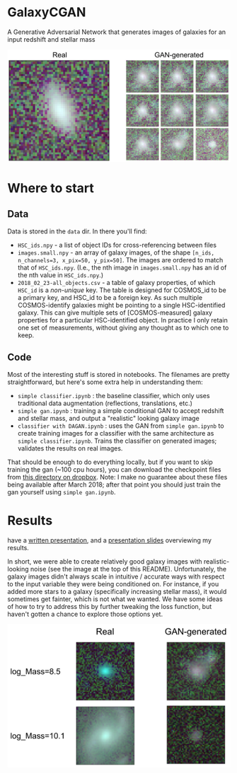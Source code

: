 # GalaxyCGAN
A Generative Adversarial Network that generates images of galaxies for an input redshift and stellar mass

![example GAN results](https://raw.githubusercontent.com/egentry/galaxyCGAN/master/images/gan_example_for_readme.png)

# Where to start
## Data
Data is stored in the `data` dir. In there you'll find:
 - `HSC_ids.npy` - a list of object IDs for cross-referencing between files
 - `images.small.npy` - an array of galaxy images, of the shape `[n_ids, n_channels=3, x_pix=50, y_pix=50]`. The images are ordered to match that of `HSC_ids.npy`. (I.e., the nth image in `images.small.npy` has an id of the nth value in `HSC_ids.npy`.)
 - `2018_02_23-all_objects.csv` - a table of galaxy properties, of which `HSC_id` is a _non-unique_ key. The table is designed for COSMOS_id to be a primary key, and HSC_id to be a foreign key. As such multiple COSMOS-identify galaxies might be pointing to a single HSC-identified galaxy.  This can give multiple sets of [COSMOS-measured] galaxy properties for a particular HSC-identified object. In practice I only retain one set of measurements, without giving any thought as to which one to keep.

## Code
Most of the interesting stuff is stored in notebooks. The filenames are pretty straightforward, but here's some extra help in understanding them:
 - `simple classifier.ipynb` : the baseline classifier, which only uses traditional data augmentation (reflections, translations, etc.)
 - `simple gan.ipynb` : training a simple conditional GAN to accept redshift and stellar mass, and output a "realistic" looking galaxy image
 - `classifier with DAGAN.ipynb` : uses the GAN from `simple gan.ipynb` to create training images for a classifier with the same architecture as `simple classifier.ipynb`. Trains the classifier on generated images; validates the results on real images.
 
That should be enough to do everything locally, but if you want to skip training the gan (~100 cpu hours), you can download the checkpoint files from [this directory on dropbox](https://www.dropbox.com/sh/izks7nrxqozx2i1/AABDljzyE1Y3W2c9r1_Vtv1Ya?dl=0). Note: I make no guarantee about these files being available after March 2018; after that point you should just train the gan yourself using `simple gan.ipynb`.

# Results
 have a [written presentation](https://docs.google.com/document/d/1b_hhbJe1BeYTPs-bdPF380XTENkypS9nfCQ3_uJaBXo/edit?usp=sharing), and a [presentation slides](https://docs.google.com/presentation/d/1xjLsMAiMoyPivnso6r9iNnvczVzGpb6Xe3NvX4osrRk/edit?usp=sharing) overviewing my results.

In short, we were able to create relatively good galaxy images with realistic-looking noise (see the image at the top of this README). Unfortunately, the galaxy images didn't always scale in intuitive / accurate ways with respect to the input variable they were being conditioned on. For instance, if you added more stars to a galaxy (specifically increasing stellar mass), it would sometimes get fainter, which is not what we wanted. We have some ideas of how to try to address this by further tweaking the loss function, but haven't gotten a chance to explore those options yet.

![example of gan-generated images not scaling correctly with conditional input](https://raw.githubusercontent.com/egentry/galaxyCGAN/master/images/gan_bad_scaling_example.png)
